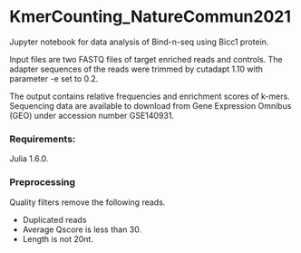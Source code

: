 # KmerCounting_NatureCommun2021

Jupyter notebook for data analysis of Bind-n-seq using Bicc1 protein.

Input files are two FASTQ files of target enriched reads and controls. 
The adapter sequences of the reads were trimmed by cutadapt 1.10 with parameter -e set to 0.2. 

The output contains relative frequencies and enrichment scores of k-mers.
Sequencing data are available to download from Gene Expression Omnibus (GEO) under accession number GSE140931.

### Requirements:

Julia 1.6.0. 

### Preprocessing
Quality filters remove the following reads.
* Duplicated reads
* Average Qscore is less than 30.
* Length is not 20nt.

